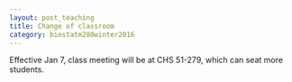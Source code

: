 ```yaml
---
layout: post_teaching
title: Change of classroom
category: biostatm280winter2016
---
```


Effective Jan 7, class meeting will be at CHS 51-279, which can seat more students.

